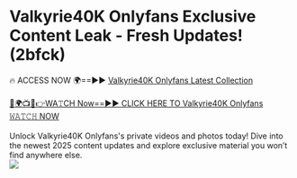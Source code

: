 # Valkyrie40K Onlyfans Exclusive Content Leak - Fresh Updates! (2bfck)

🔥 ACCESS NOW 🌍==►► <a href="https://tinyurl.com/kvy9nzfs" rel="nofollow">Valkyrie40K Onlyfans Latest Collection</a>
<br><br>
[🔴🌍📺📱👉WA𝚃CH Now==►► CLICK HERE TO Valkyrie40K Onlyfans 𝚆𝙰𝚃𝙲𝙷 NOW](https://tinyurl.com/kvy9nzfs)
<br><br>
Unlock Valkyrie40K Onlyfans's private videos and photos today! Dive into the newest 2025 content updates and explore exclusive material you won’t find anywhere else.
<br>
<a href="https://tinyurl.com/kvy9nzfs" rel="nofollow" data-target="animated-image.originalLink"><img src="https://camo.githubusercontent.com/8a4f000d20f83aca3bf7ec5f350d767afa0574a8a352519fd8cfa583a6f93a33/68747470733a2f2f692e696d6775722e636f6d2f644a486b345a712e676966" data-canonical-src="https://i.imgur.com/dJHk4Zq.gif" style="max-width: 100%; display: inline-block;" data-target="animated-image.originalImage"></a>
<br>
